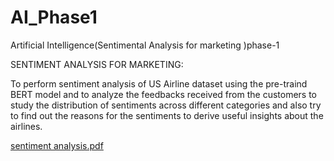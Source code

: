 # AI_Phase1
Artificial Intelligence(Sentimental Analysis for marketing )phase-1

SENTIMENT  ANALYSIS FOR MARKETING:

To perform  sentiment analysis of US Airline dataset using the pre-traind BERT model and to analyze the  feedbacks received 
from the customers to study the distribution of sentiments across different categories and also try to find out the reasons
for the sentiments to derive useful insights about the airlines.

[sentiment analysis.pdf](https://github.com/ManiMala720/AI_Phase1/files/13235244/sentiment.analysis.pdf)
